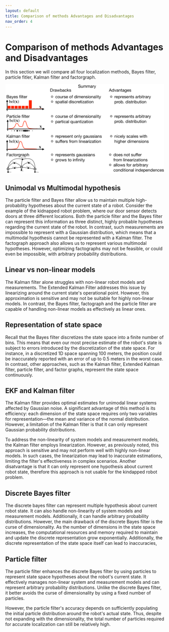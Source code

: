 ```yaml
---
layout: default
title: Comparison of methods Advantages and Disadvantages
nav_order: 4
---
```


# Comparison of methods Advantages and Disadvantages

In this section we will compare all four localization methods, Bayes filter, particle fitler, Kalman filter and factorgraph.

<p align="center">
    <img src="Comparison_summary.png" />
</p>

## Unimodal vs Multimodal hypothesis

The particle filter and Bayes filter allow us to maintain multiple high-probability hypotheses about the current state of a robot. Consider the example of the kidnapped robot problem, where our door sensor detects doors at three different locations. Both the particle filter and the Bayes filter can represent this information as three distinct, highly probable hypotheses regarding the current state of the robot. In contrast, such measurements are impossible to represent with a Gaussian distribution, which means that a multimodal hypothesis cannot be represented with a Kalman filter. The factograph approach also allows us to represent various multimodal hypotheses. However, optimizing factographs may not be feasible, or could even be impossible, with arbitrary probability distributions.

## Linear vs non-linear models

The Kalman filter alone struggles with non-linear robot models and measurements. The Extended Kalman Filter addresses this issue by linearizing around the current state's operational point. However, this approximation is sensitive and may not be suitable for highly non-linear models. In contrast, the Bayes filter, factograph and the particle filter are capable of handling non-linear models as effectively as linear ones.

## Representation of state space

Recall that the Bayes filter discretizes the state space into a finite number of bins. This means that even our most precise estimate of the robot's state is subject to errors introduced by the discretization of the state space. For instance, in a discretized 1D space spanning 100 meters, the position could be inaccurately reported with an error of up to 0.5 meters in the worst case. In contrast, other approaches, such as the Kalman filter, Extended Kalman filter, particle filter, and factor graphs, represent the state space continuously.

## EKF and Kalman filter

The Kalman filter provides optimal estimates for unimodal linear systems affected by Gaussian noise. A significant advantage of this method is its efficiency: each dimension of the state space requires only two variables for representation—the mean and variance of the normal distribution. However, a limitation of the Kalman filter is that it can only represent Gaussian probability distributions.

To address the non-linearity of system models and measurement models, the Kalman filter employs linearization. However, as previously noted, this approach is sensitive and may not perform well with highly non-linear models. In such cases, the linearization may lead to inaccurate estimations, limiting the filter's effectiveness in complex scenarios. Another disatvantage is that it can only represent one hypothesis about current robot state, therefore this approach
is not usable for the kindapped robot problem.

## Discrete Bayes filter

The discrete bayes filter can represent multiple hypothesis about current robot state. It can also handle non-linearity of system models and measurement models. Additionally, it can handle arbitrary probability distributions. However, the main drawback of the discrete Bayes filter is the curse of dimensionality. As the number of dimensions in the state space increases, the computational resources and memory required to maintain and update the discrete representation grow exponentially. Additionally, the discrete representation of the state space itself can lead to inaccuracies,

## Particle filter

The particle filter enhances the discrete Bayes filter by using particles to represent state space hypotheses about the robot's current state. It effectively manages non-linear system and measurement models and can represent arbitrary probability distributions. Unlike the discrete Bayes filter, it better avoids the curse of dimensionality by using a fixed number of particles.

However, the particle filter's accuracy depends on sufficiently populating the initial particle distribution around the robot's actual state. Thus, despite not expanding with the dimensionality, the total number of particles required for accurate localization can still be relatively high.


